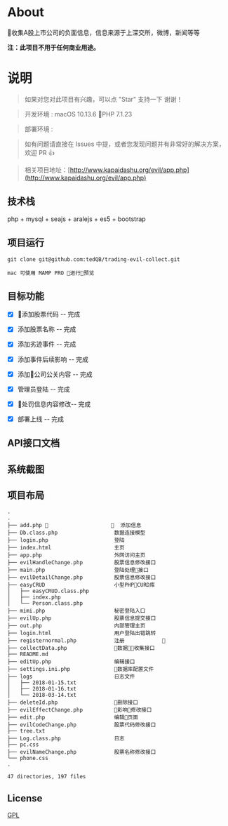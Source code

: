 # About

收集A股上市公司的负面信息，信息来源于上深交所，微博，新闻等等

__注：此项目不用于任何商业用途。__


# 说明

>  如果对您对此项目有兴趣，可以点 "Star" 支持一下 谢谢！

>  开发环境 : macOS 10.13.6  PHP 7.1.23 

>  部署环境 :

>  如有问题请直接在 Issues 中提，或者您发现问题并有非常好的解决方案，欢迎 PR 👍

>  相关项目地址：[http://www.kapaidashu.org/evil/app.php](http://www.kapaidashu.org/evil/app.php)


## 技术栈

php + mysql + seajs + aralejs + es5 + bootstrap


## 项目运行


```
git clone git@github.com:tedQB/trading-evil-collect.git  

mac 可使用 MAMP PRO 进行预览

```


## 目标功能

- [x] 添加股票代码 -- 完成
- [x] 添加股票名称 -- 完成
- [x] 添加劣迹事件 -- 完成
- [x] 添加事件后续影响 -- 完成
- [x] 添加公司公关内容 -- 完成
- [x] 管理员登陆 -- 完成
- [x] 处罚信息内容修改-- 完成
- [x] 部署上线 -- 完成


## API接口文档

## 系统截图

## 项目布局

```
.
.
├── add.php                       添加信息
├── Db.class.php                  数据连接模型
├── login.php                     登陆  
├── index.html                    主页
├── app.php                       外网访问主页
├── evilHandleChange.php          股票信息修改接口
├── main.php                      登陆处理接口
├── evilDetailChange.php          股票信息修改接口
├── easyCRUD                      小型PHPCURD库
│   ├── easyCRUD.class.php
│   ├── index.php
│   └── Person.class.php
├── mimi.php                      秘密登陆入口
├── evilUp.php                    股票信息提交接口
├── out.php                       内部管理主页
├── login.html                    用户登陆出错跳转
├── registernormal.php            注册            
├── collectData.php               数据收集接口
├── README.md   
├── editUp.php                    编辑接口
├── settings.ini.php              数据库配置文件
├── logs                          日志文件
│   ├── 2018-01-15.txt
│   ├── 2018-01-16.txt
│   └── 2018-03-14.txt
├── deleteId.php                  删除接口
├── evilEffectChange.php          影响修改接口
├── edit.php                      编辑页面
├── evilCodeChange.php            股票代码修改接口
├── tree.txt
├── Log.class.php                 日志
├── pc.css                        
├── evilNameChange.php            股票名称修改接口
└── phone.css     
.

47 directories, 197 files

```

## License

[GPL](https://github.com/bailicangdu/node-elm/blob/master/COPYING)

